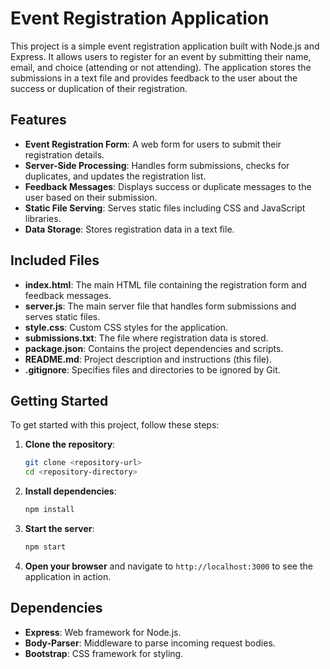 # Event Registration Application

This project is a simple event registration application built with Node.js and Express. It allows users to register for an event by submitting their name, email, and choice (attending or not attending). The application stores the submissions in a text file and provides feedback to the user about the success or duplication of their registration.

## Features

- **Event Registration Form**: A web form for users to submit their registration details.
- **Server-Side Processing**: Handles form submissions, checks for duplicates, and updates the registration list.
- **Feedback Messages**: Displays success or duplicate messages to the user based on their submission.
- **Static File Serving**: Serves static files including CSS and JavaScript libraries.
- **Data Storage**: Stores registration data in a text file.

## Included Files

- **index.html**: The main HTML file containing the registration form and feedback messages.
- **server.js**: The main server file that handles form submissions and serves static files.
- **style.css**: Custom CSS styles for the application.
- **submissions.txt**: The file where registration data is stored.
- **package.json**: Contains the project dependencies and scripts.
- **README.md**: Project description and instructions (this file).
- **.gitignore**: Specifies files and directories to be ignored by Git.

## Getting Started

To get started with this project, follow these steps:

1. **Clone the repository**:
    ```sh
    git clone <repository-url>
    cd <repository-directory>
    ```

2. **Install dependencies**:
    ```sh
    npm install
    ```

3. **Start the server**:
    ```sh
    npm start
    ```

4. **Open your browser** and navigate to `http://localhost:3000` to see the application in action.

## Dependencies

- **Express**: Web framework for Node.js.
- **Body-Parser**: Middleware to parse incoming request bodies.
- **Bootstrap**: CSS framework for styling.